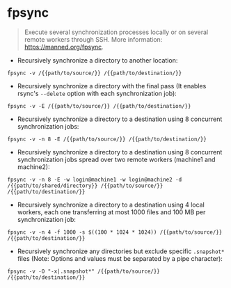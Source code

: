 # fpsync

> Execute several synchronization processes locally or on several remote workers through SSH.
> More information: <https://manned.org/fpsync>.

- Recursively synchronize a directory to another location:

`fpsync -v /{{path/to/source/}} /{{path/to/destination/}}`

- Recursively synchronize a directory with the final pass (It enables rsync's `--delete` option with each synchronization job):

`fpsync -v -E /{{path/to/source/}} /{{path/to/destination/}}`

- Recursively synchronize a directory to a destination using 8 concurrent synchronization jobs:

`fpsync -v -n 8 -E /{{path/to/source/}} /{{path/to/destination/}}`

- Recursively synchronize a directory to a destination using 8 concurrent synchronization jobs spread over two remote workers (machine1 and machine2):

`fpsync -v -n 8 -E -w login@machine1 -w login@machine2 -d /{{path/to/shared/directory}} /{{path/to/source/}} /{{path/to/destination/}}`

- Recursively synchronize a directory to a destination using 4 local workers, each one transferring at most 1000 files and 100 MB per synchronization job:

`fpsync -v -n 4 -f 1000 -s $((100 * 1024 * 1024)) /{{path/to/source/}} /{{path/to/destination/}}`

- Recursively synchronize any directories but exclude specific `.snapshot*` files (Note: Options and values must be separated by a pipe character):

`fpsync -v -O "-x|.snapshot*" /{{path/to/source/}} /{{path/to/destination/}}`
